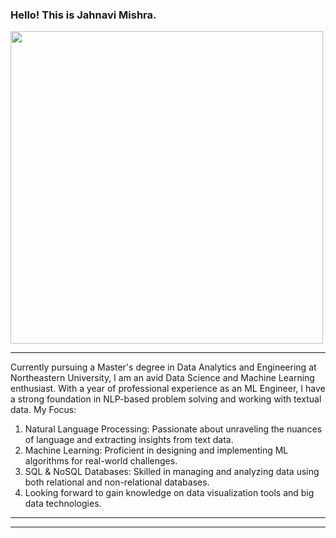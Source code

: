 ### Hello! This is Jahnavi Mishra.
           

<img src="https://assets-global.website-files.com/63ccf2f0ea97be12ead278ed/644a18b637053fa3709c5ba2_what-is-data-science-p-1080.jpg" width=500/></img>

------
Currently pursuing a Master's degree in Data Analytics and Engineering at Northeastern University, I am an avid Data Science and Machine Learning enthusiast. With a year of professional experience as an ML Engineer, I have a strong foundation in NLP-based problem solving and working with textual data.
My Focus:
1. Natural Language Processing: Passionate about unraveling the nuances of language and extracting insights from text data.
2. Machine Learning: Proficient in designing and implementing ML algorithms for real-world challenges.
3. SQL & NoSQL Databases: Skilled in managing and analyzing data using both relational and non-relational databases.
4. Looking forward to gain knowledge on data visualization tools and big data technologies.

 ------ 


------

 
  





